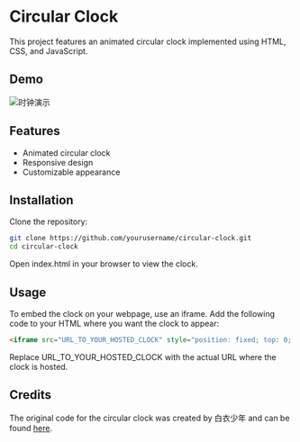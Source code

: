 # Circular Clock
This project features an animated circular clock implemented using HTML, CSS, and JavaScript.

## Demo

![时钟演示](https://blog.toolka.cn/usr/uploads/2023/07/3695682737.png)

## Features
- Animated circular clock
- Responsive design
- Customizable appearance

## Installation
Clone the repository:

```bash
git clone https://github.com/yourusername/circular-clock.git
cd circular-clock
```

Open index.html in your browser to view the clock.

## Usage
To embed the clock on your webpage, use an iframe. Add the following code to your HTML where you want the clock to appear:

```html
<iframe src="URL_TO_YOUR_HOSTED_CLOCK" style="position: fixed; top: 0; left: 0; width: 100px; height: 100px; border: none;"></iframe>
```

Replace URL_TO_YOUR_HOSTED_CLOCK with the actual URL where the clock is hosted.

## Credits
The original code for the circular clock was created by 白衣少年 and can be found [here](https://blog.toolka.cn/index.php/archives/162/).

